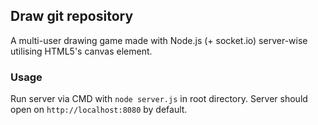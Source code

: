 ## Draw git repository
A multi-user drawing game made with Node.js (+ socket.io) server-wise utilising HTML5's canvas element.

### Usage
Run server via CMD with ```node server.js``` in root directory. Server should open on ```http://localhost:8080``` by default.
